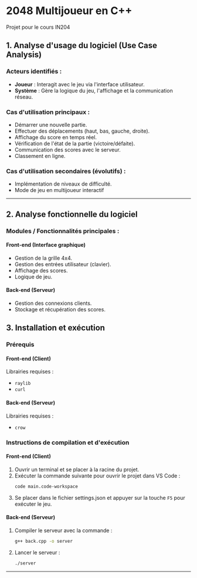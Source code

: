 # 2048 Multijoueur en C++

Projet pour le cours IN204

## 1. Analyse d'usage du logiciel (Use Case Analysis)

### Acteurs identifiés :

- **Joueur** : Interagit avec le jeu via l'interface utilisateur.
- **Système** : Gère la logique du jeu, l'affichage et la communication réseau.

### Cas d'utilisation principaux :

- Démarrer une nouvelle partie.
- Effectuer des déplacements (haut, bas, gauche, droite).
- Affichage du score en temps réel.
- Vérification de l'état de la partie (victoire/défaite).
- Communication des scores avec le serveur.
- Classement en ligne.

### Cas d'utilisation secondaires (évolutifs) :

- Implémentation de niveaux de difficulté.
- Mode de jeu en multijoueur interactif

---

## 2. Analyse fonctionnelle du logiciel

### Modules / Fonctionnalités principales :

#### Front-end (Interface graphique)

- Gestion de la grille 4x4.
- Gestion des entrées utilisateur (clavier).
- Affichage des scores.
- Logique de jeu.

#### Back-end (Serveur)

- Gestion des connexions clients.
- Stockage et récupération des scores.


## 3. Installation et exécution

### Prérequis

#### Front-end (Client)

Librairies requises :

- `raylib`
- `curl`

#### Back-end (Serveur)

Librairies requises :

- `crow`

### Instructions de compilation et d'exécution

#### Front-end (Client)

1. Ouvrir un terminal et se placer à la racine du projet.
2. Exécuter la commande suivante pour ouvrir le projet dans VS Code :
   ```sh
   code main.code-workspace
   ```
3. Se placer dans le fichier settings.json et appuyer sur la touche `F5` pour exécuter le jeu.

#### Back-end (Serveur)

1. Compiler le serveur avec la commande :
   ```sh
   g++ back.cpp -o server
   ```
2. Lancer le serveur :
   ```sh
   ./server
   ```

---


